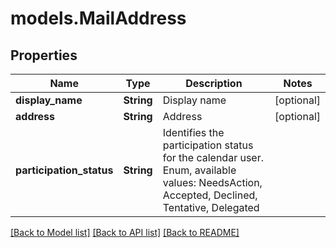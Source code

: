 # models.MailAddress
## Properties
Name | Type | Description | Notes
------------ | ------------- | ------------- | -------------
**display_name** | **String** | Display name              | [optional] 
**address** | **String** | Address              | [optional] 
**participation_status** | **String** | Identifies the participation status for the calendar user. Enum, available values: NeedsAction, Accepted, Declined, Tentative, Delegated | 



[[Back to Model list]](README.md#documentation-for-models) [[Back to API list]](README.md#documentation-for-api-endpoints) [[Back to README]](README.md)


